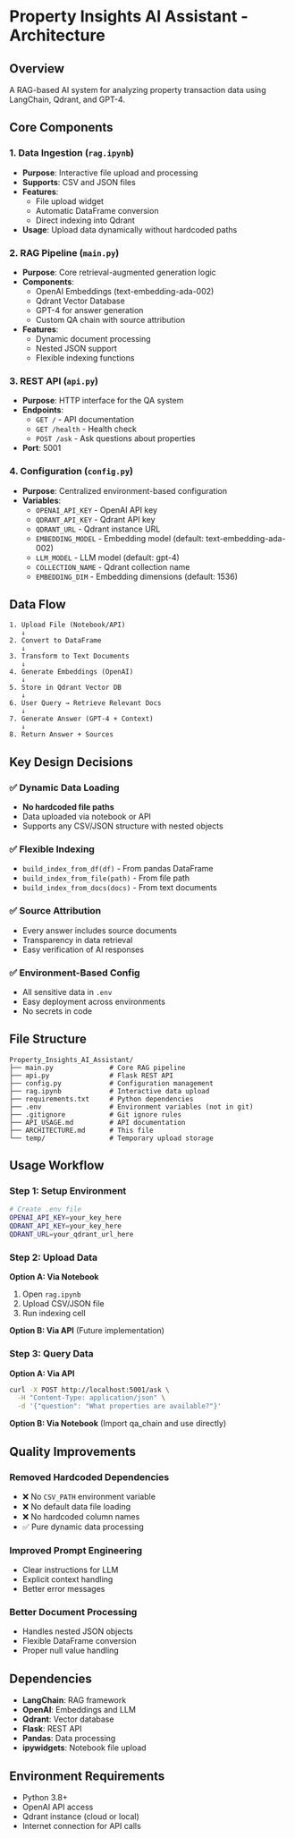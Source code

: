 # Property Insights AI Assistant - Architecture

## Overview
A RAG-based AI system for analyzing property transaction data using LangChain, Qdrant, and GPT-4.

## Core Components

### 1. **Data Ingestion** (`rag.ipynb`)
- **Purpose**: Interactive file upload and processing
- **Supports**: CSV and JSON files
- **Features**:
  - File upload widget
  - Automatic DataFrame conversion
  - Direct indexing into Qdrant
- **Usage**: Upload data dynamically without hardcoded paths

### 2. **RAG Pipeline** (`main.py`)
- **Purpose**: Core retrieval-augmented generation logic
- **Components**:
  - OpenAI Embeddings (text-embedding-ada-002)
  - Qdrant Vector Database
  - GPT-4 for answer generation
  - Custom QA chain with source attribution
- **Features**:
  - Dynamic document processing
  - Nested JSON support
  - Flexible indexing functions

### 3. **REST API** (`api.py`)
- **Purpose**: HTTP interface for the QA system
- **Endpoints**:
  - `GET /` - API documentation
  - `GET /health` - Health check
  - `POST /ask` - Ask questions about properties
- **Port**: 5001

### 4. **Configuration** (`config.py`)
- **Purpose**: Centralized environment-based configuration
- **Variables**:
  - `OPENAI_API_KEY` - OpenAI API key
  - `QDRANT_API_KEY` - Qdrant API key
  - `QDRANT_URL` - Qdrant instance URL
  - `EMBEDDING_MODEL` - Embedding model (default: text-embedding-ada-002)
  - `LLM_MODEL` - LLM model (default: gpt-4)
  - `COLLECTION_NAME` - Qdrant collection name
  - `EMBEDDING_DIM` - Embedding dimensions (default: 1536)

## Data Flow

```
1. Upload File (Notebook/API)
   ↓
2. Convert to DataFrame
   ↓
3. Transform to Text Documents
   ↓
4. Generate Embeddings (OpenAI)
   ↓
5. Store in Qdrant Vector DB
   ↓
6. User Query → Retrieve Relevant Docs
   ↓
7. Generate Answer (GPT-4 + Context)
   ↓
8. Return Answer + Sources
```

## Key Design Decisions

### ✅ Dynamic Data Loading
- **No hardcoded file paths**
- Data uploaded via notebook or API
- Supports any CSV/JSON structure with nested objects

### ✅ Flexible Indexing
- `build_index_from_df(df)` - From pandas DataFrame
- `build_index_from_file(path)` - From file path
- `build_index_from_docs(docs)` - From text documents

### ✅ Source Attribution
- Every answer includes source documents
- Transparency in data retrieval
- Easy verification of AI responses

### ✅ Environment-Based Config
- All sensitive data in `.env`
- Easy deployment across environments
- No secrets in code

## File Structure

```
Property_Insights_AI_Assistant/
├── main.py              # Core RAG pipeline
├── api.py               # Flask REST API
├── config.py            # Configuration management
├── rag.ipynb            # Interactive data upload
├── requirements.txt     # Python dependencies
├── .env                 # Environment variables (not in git)
├── .gitignore           # Git ignore rules
├── API_USAGE.md         # API documentation
├── ARCHITECTURE.md      # This file
└── temp/                # Temporary upload storage
```

## Usage Workflow

### Step 1: Setup Environment
```bash
# Create .env file
OPENAI_API_KEY=your_key_here
QDRANT_API_KEY=your_key_here
QDRANT_URL=your_qdrant_url_here
```

### Step 2: Upload Data
**Option A: Via Notebook**
1. Open `rag.ipynb`
2. Upload CSV/JSON file
3. Run indexing cell

**Option B: Via API**
(Future implementation)

### Step 3: Query Data
**Option A: Via API**
```bash
curl -X POST http://localhost:5001/ask \
  -H "Content-Type: application/json" \
  -d '{"question": "What properties are available?"}'
```

**Option B: Via Notebook**
(Import qa_chain and use directly)

## Quality Improvements

### Removed Hardcoded Dependencies
- ❌ No `CSV_PATH` environment variable
- ❌ No default data file loading
- ❌ No hardcoded column names
- ✅ Pure dynamic data processing

### Improved Prompt Engineering
- Clear instructions for LLM
- Explicit context handling
- Better error messages

### Better Document Processing
- Handles nested JSON objects
- Flexible DataFrame conversion
- Proper null value handling

## Dependencies

- **LangChain**: RAG framework
- **OpenAI**: Embeddings and LLM
- **Qdrant**: Vector database
- **Flask**: REST API
- **Pandas**: Data processing
- **ipywidgets**: Notebook file upload

## Environment Requirements

- Python 3.8+
- OpenAI API access
- Qdrant instance (cloud or local)
- Internet connection for API calls

